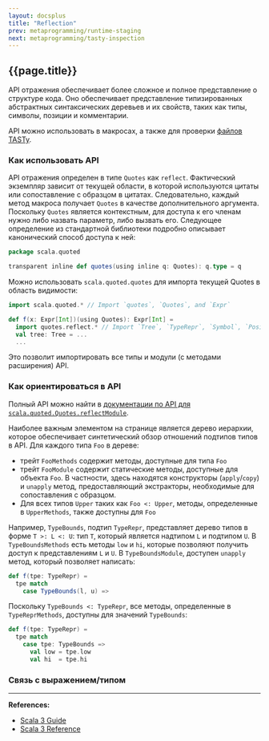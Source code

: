 ```yaml
---
layout: docsplus
title: "Reflection"
prev: metaprogramming/runtime-staging
next: metaprogramming/tasty-inspection
---
```


## {{page.title}}

API отражения обеспечивает более сложное и полное представление о структуре кода. 
Оно обеспечивает представление типизированных абстрактных синтаксических деревьев и их свойств, 
таких как типы, символы, позиции и комментарии.

API можно использовать в макросах, а также для проверки [файлов TASTy](@DOC@metaprogramming/tasty-inspection).

### Как использовать API

API отражения определен в типе `Quotes` как `reflect`. 
Фактический экземпляр зависит от текущей области, 
в которой используются цитаты или сопоставление с образцом в цитатах. 
Следовательно, каждый метод макроса получает `Quotes` в качестве дополнительного аргумента. 
Поскольку `Quotes` является контекстным, для доступа к его членам нужно либо назвать параметр, либо вызвать его. 
Следующее определение из стандартной библиотеки подробно описывает канонический способ доступа к ней:

```scala
package scala.quoted

transparent inline def quotes(using inline q: Quotes): q.type = q
```

Можно использовать `scala.quoted.quotes` для импорта текущей Quotes в область видимости:

```scala
import scala.quoted.* // Import `quotes`, `Quotes`, and `Expr`

def f(x: Expr[Int])(using Quotes): Expr[Int] =
  import quotes.reflect.* // Import `Tree`, `TypeRepr`, `Symbol`, `Position`, .....
  val tree: Tree = ...
  ...
```

Это позволит импортировать все типы и модули (с методами расширения) API.


### Как ориентироваться в API

Полный API можно найти в [документации по API для `scala.quoted.Quotes.reflectModule`](https://scala-lang.org/api/3.x/scala/quoted/Quotes$reflectModule.html). 

Наиболее важным элементом на странице является дерево иерархии, 
которое обеспечивает синтетический обзор отношений подтипов типов в API. 
Для каждого типа `Foo` в дереве:
- трейт `FooMethods` содержит методы, доступные для типа `Foo`
- трейт `FooModule` содержит статические методы, доступные для объекта `Foo`. 
В частности, здесь находятся конструкторы (`apply`/`copy`) и `unapply` метод, 
предоставляющий экстракторы, необходимые для сопоставления с образцом.
- Для всех типов `Upper` таких как `Foo <: Upper`, методы, определенные в `UpperMethods`, также доступны для `Foo`

Например, `TypeBounds`, подтип `TypeRepr`, представляет дерево типов в форме `T >: L <: U`: 
тип `T`, который является надтипом `L` и подтипом `U`. 
В `TypeBoundsMethods` есть методы `low` и `hi`, которые позволяют получить доступ к представлениям `L` и `U`. 
В `TypeBoundsModule`, доступен `unapply` метод, который позволяет написать:

```scala
def f(tpe: TypeRepr) =
  tpe match 
    case TypeBounds(l, u) =>
```

Поскольку `TypeBounds <: TypeRepr`, все методы, определенные в `TypeReprMethods`, доступны для значений `TypeBounds`:

```scala
def f(tpe: TypeRepr) =
  tpe match
    case tpe: TypeBounds =>
      val low = tpe.low
      val hi  = tpe.hi
```


### Связь с выражением/типом






---

**References:**
- [Scala 3 Guide](https://docs.scala-lang.org/scala3/guides/macros/reflection.html)
- [Scala 3 Reference](https://docs.scala-lang.org/scala3/reference/metaprogramming/reflection.html)
